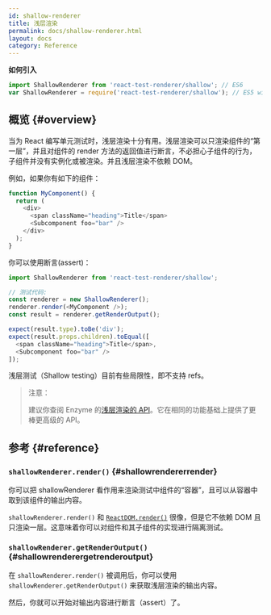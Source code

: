 ```yaml
---
id: shallow-renderer
title: 浅层渲染
permalink: docs/shallow-renderer.html
layout: docs
category: Reference
---
```


**如何引入**

```javascript
import ShallowRenderer from 'react-test-renderer/shallow'; // ES6
var ShallowRenderer = require('react-test-renderer/shallow'); // ES5 with npm
```

## 概览 {#overview}

当为 React 编写单元测试时，浅层渲染十分有用。浅层渲染可以只渲染组件的“第一层”，并且对组件的 render 方法的返回值进行断言，不必担心子组件的行为，子组件并没有实例化或被渲染。并且浅层渲染不依赖 DOM。

例如，如果你有如下的组件：

```javascript
function MyComponent() {
  return (
    <div>
      <span className="heading">Title</span>
      <Subcomponent foo="bar" />
    </div>
  );
}
```

你可以使用断言(assert)：

```javascript
import ShallowRenderer from 'react-test-renderer/shallow';

// 测试代码:
const renderer = new ShallowRenderer();
renderer.render(<MyComponent />);
const result = renderer.getRenderOutput();

expect(result.type).toBe('div');
expect(result.props.children).toEqual([
  <span className="heading">Title</span>,
  <Subcomponent foo="bar" />
]);
```

浅层测试（Shallow testing）目前有些局限性，即不支持 refs。

> 注意：
>
> 建议你查阅 Enzyme 的[浅层渲染的 API](https://airbnb.io/enzyme/docs/api/shallow.html)。它在相同的功能基础上提供了更棒更高级的 API。

## 参考 {#reference}

### `shallowRenderer.render()` {#shallowrendererrender}

你可以把 shallowRenderer 看作用来渲染测试中组件的“容器”，且可以从容器中取到该组件的输出内容。

`shallowRenderer.render()` 和 [`ReactDOM.render()`](/docs/react-dom.html#render) 很像，但是它不依赖 DOM 且只渲染一层。这意味着你可以对组件和其子组件的实现进行隔离测试。

### `shallowRenderer.getRenderOutput()` {#shallowrenderergetrenderoutput}

在 `shallowRenderer.render()` 被调用后，你可以使用 `shallowRenderer.getRenderOutput()` 来获取浅层渲染的输出内容。

然后，你就可以开始对输出内容进行断言（assert）了。
